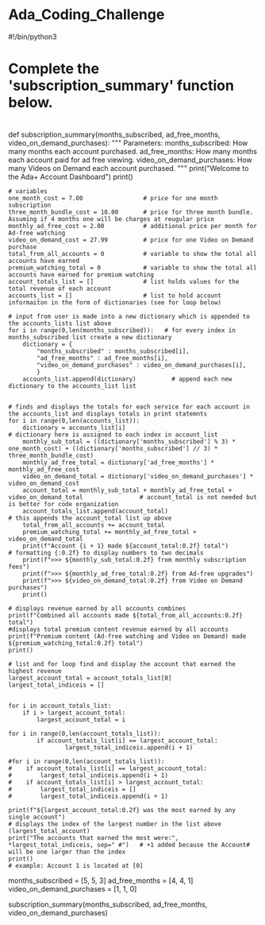 # Ada_Coding_Challenge

#!/bin/python3

#
# Complete the 'subscription_summary' function below.
#

def subscription_summary(months_subscribed, ad_free_months, video_on_demand_purchases):
    """
    Parameters:
      months_subscribed: How many months each account purchased.
      ad_free_months: How many months each account paid for ad free viewing.
      video_on_demand_purchases: How many Videos on Demand each account purchased.
    """
    print("Welcome to the Ada+ Account Dashboard")
    print()

    # variables     
    one_month_cost = 7.00                 # price for one month subscription
    three_month_bundle_cost = 18.00       # price for three month bundle. Assuming if 4 months one will be charges at reugular price 
    monthly_ad_free_cost = 2.00           # additional price per month for Ad-free watching
    video_on_demand_cost = 27.99          # price for one Video on Demand purchase
    total_from_all_accounts = 0           # variable to show the total all accounts have earned 
    premium_watching_total = 0            # variable to show the total all accounts have earned for premium watching
    account_totals_list = []              # list holds values for the total revenue of each account
    accounts_list = []                    # list to hold account informaiton in the form of dictionaries (see for loop below)         

    # input from user is made into a new dictionary which is appended to the accounts_lists list above
    for i in range(0,len(months_subscribed)):   # for every index in months_subscribed list create a new dictionary
        dictionary = {
            "months_subscribed" : months_subscribed[i],
            "ad_free_months" : ad_free_months[i],
            "video_on_demand_purchases" : video_on_demand_purchases[i],
            }
        accounts_list.append(dictionary)          # append each new dictionary to the accounts_list list 
                

    # finds and displays the totals for each service for each account in the accounts_list and displays totals in print statemnts
    for i in range(0,len(accounts_list)):
        dictionary = accounts_list[i]                                                                   # dictionary here is assigned to each index in account_list 
        monthly_sub_total = ((dictionary['months_subscribed'] % 3) * one_month_cost) + ((dictionary['months_subscribed'] // 3) * three_month_bundle_cost)
        monthly_ad_free_total = dictionary['ad_free_months'] * monthly_ad_free_cost
        video_on_demand_total = dictionary['video_on_demand_purchases'] * video_on_demand_cost 
        account_total = monthly_sub_total + monthly_ad_free_total + video_on_demand_total                # account_total is not needed but is better for code organization 
        account_totals_list.append(account_total)                                                        # this appends the account_total list up above 
        total_from_all_accounts += account_total 
        premium_watching_total += monthly_ad_free_total + video_on_demand_total
        print(f"Account {i + 1} made ${account_total:0.2f} total")                                       # formatting {:0.2f} to display numbers to two decimals 
        print(f">>> ${monthly_sub_total:0.2f} from monthly subscription fees")
        print(f">>> ${monthly_ad_free_total:0.2f} from Ad-free upgrades")
        print(f">>> ${video_on_demand_total:0.2f} from Video on Demand purchases")
        print()                                                                                         

    # displays revenue earned by all accounts combines
    print(f"Combined all accounts made ${total_from_all_accounts:0.2f} total")
    #displays total premium content revenue earned by all accounts 
    print(f"Premium content (Ad-free watching and Video on Demand) made ${premium_watching_total:0.2f} total")
    print()

    # list and for loop find and display the account that earned the highest revenue
    largest_account_total = account_totals_list[0]
    largest_total_indiceis = []


    for i in account_totals_list:
        if i > largest_account_total:
            largest_account_total = i

    for i in range(0,len(account_totals_list)):
            if account_totals_list[i] == largest_account_total:
                    largest_total_indiceis.append(i + 1)

    #for i in range(0,len(account_totals_list)):
    #    if account_totals_list[i] == largest_account_total:
    #        largest_total_indiceis.append(i + 1)
    #    if account_totals_list[i] > largest_account_total:
    #        largest_total_indiceis = []
    #        largest_total_indiceis.append(i + 1)

    print(f"${largest_account_total:0.2f} was the most earned by any single account")
    # displays the index of the largest number in the list above (largest_total_account) 
    print("The accounts that earned the most were:", *largest_total_indiceis, sep=" #")   # +1 added because the Account# will be one larger than the index
    print()                                                                                          # example: Account 1 is located at [0]


months_subscribed = [5, 5, 3]
ad_free_months = [4, 4, 1]
video_on_demand_purchases = [1, 1, 0]

subscription_summary(months_subscribed, ad_free_months, video_on_demand_purchases)
    

